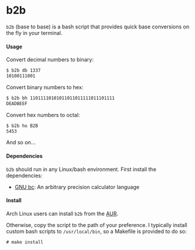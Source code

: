 b2b
===
```b2b``` (base to base) is a bash script that provides quick base conversions on the fly in your terminal.

#### Usage

Convert decimal numbers to binary:
```bash
$ b2b db 1337
10100111001
```

Convert binary numbers to hex:
```bash
$ b2b bh 11011110101011011011111011101111
DEADBEEF
```

Convert hex numbers to octal:
```bash
$ b2b ho B2B
5453
```

And so on...


#### Dependencies
```b2b``` should run in any Linux/bash environment. First install the dependencies:

* [GNU bc](http://www.gnu.org/software/bc/): An arbitrary precision calculator language


#### Install

Arch Linux users can install ```b2b``` from the [AUR](https://aur.archlinux.org/packages/b2b/).

Otherwise, copy the script to the path of your preference. I typically install custom bash scripts to ```/usr/local/bin```, so a Makefile is provided to do so:

```
# make install
```
